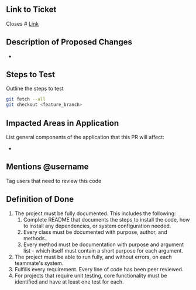 ## Link to Ticket
Closes # [Link]()

## Description of Proposed Changes

- 

## Steps to Test

Outline the steps to test

```sh
git fetch --all
git checkout <feature_branch>

```


## Impacted Areas in Application

List general components of the application that this PR will affect:

* 

## Mentions @username

Tag users that need to review this code

## Definition of Done

1. The project must be fully documented. This includes the following:
    1. Complete README that documents the steps to install the code, how to install any dependencies, or system configuration needed.
    1. Every class must be documented with purpose, author, and methods.
    1. Every method must be documentation with purpose and argument list - which itself must contain a short purpose for each argument.
1. The project must be able to run fully, and without errors, on each teammate's system.
1. Fulfills every requirement.
Every line of code has been peer reviewed.
1. For projects that require unit testing, core functionality must be identified and have at least one test for each.





